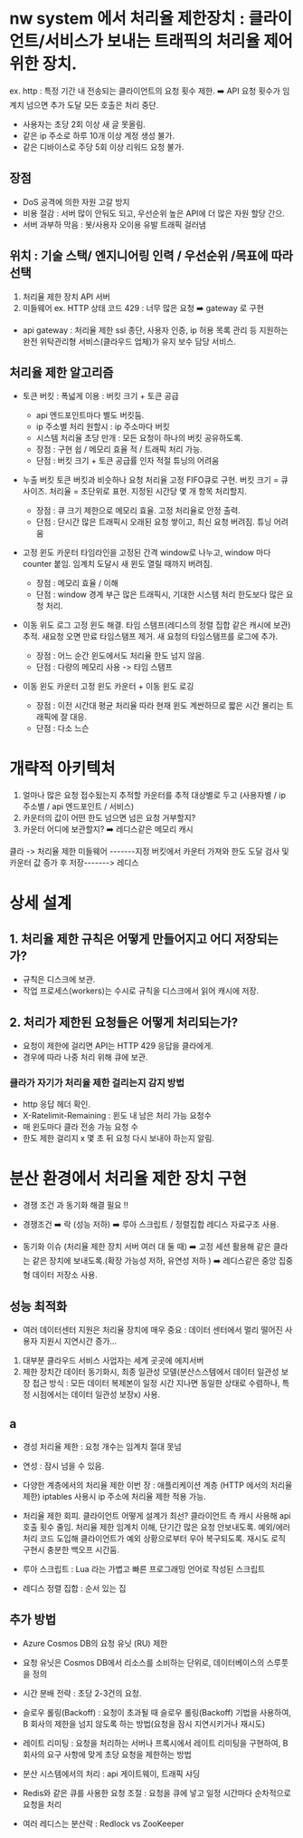 # nw system 에서 처리율 제한장치 : 클라이언트/서비스가 보내는 트래픽의 처리율 제어 위한 장치.
ex. http : 특정 기간 내 전송되는 클라이언트의 요청 횟수 제한. ➡️ API 요청 횟수가 임계치 넘으면 추가 도달 모든 호출은 처리 중단.
- 사용자는 초당 2회 이상 새 글 못올림.
- 같은 ip 주소로 하루 10개 이상 계정 생성 불가.
- 같은 디바이스로 주당 5회 이상 리워드 요청 불가.

## 장점
- DoS 공격에 의한 자원 고갈 방지
- 비용 절감 : 서버 많이 안둬도 되고, 우선순위 높은 API에 더 많은 자원 할당 간으. 
- 서버 과부하 막음 : 봇/사용자 오이용 유발 트래픽 걸러냄

## 위치 : 기술 스택/ 엔지니어링 인력 / 우선순위 /목표에 따라 선택
1. 처리율 제한 장치 API 서버
2. 미들웨어
   ex. HTTP 상태 코드 429 : 너무 많은 요청 ➡️ gateway 로 구현

* api gateway : 처리율 제한 ssl 종단, 사용자 인증, ip 허용 목록 관리 등 지원하는 완전 위탁관리형 서비스(클라우드 업체)가 유지 보수 담당 서비스.

## 처리율 제한 알고리즘
- 토큰 버킷 : 폭넓게 이용 : 버킷 크기 + 토큰 공급
  - api 엔드포인트마다 별도 버킷둠.
  - ip 주소별 처리 원할시 : ip 주소마다 버킷
  - 시스템 처리율 초당 만개 : 모든 요청이 하나의 버킷 공유하도록.
  - 장점 : 구현 쉽 / 메모리 효율 적 / 트래픽 처리 가능.
  - 단점 : 버킷 크기 + 토큰 공급률 인자 적절 튜닝의 어려움
 
- 누출 버킷
  토큰 버킷과 비슷하나 요청 처리율 고정
  FIFO큐로 구현.
  버킷 크기 = 큐사이즈.
  처리율 = 초단위로 표현. 지정된 시간당 몇 개 항목 처리할지.
  - 장점 : 큐 크기 제한으로 메모리 효율. 고정 처리율로 안정 출력.
  - 단점 : 단시간 많은 트래픽시 오래된 요청 쌓이고, 최신 요청 버려짐. 튜닝 어려움

- 고정 윈도 카운터
  타임라인을 고정된 간격 window로 나누고, window 마다 counter 붙임.
  임계치 도달시 새 윈도 열릴 때까지 버려짐.
  - 장점 : 메모리 효율 / 이해
  - 단점 : window 경계 부근 많은 트래픽시, 기대한 시스템 처리 한도보다 많은 요청 처리.
 
- 이동 위도 로그
  고정 윈도 해결. 타임 스템프(레디스의 정렬 집합 같은 캐시에 보관) 추적.
  새요청 오면 만료 타임스탬프 제거. 새 요청의 타임스탬프를 로그에 추가.
  - 장점 : 어느 순간 윈도에서도 처리율 한도 넘지 않음.
  - 단점 : 다량의 메모리 사용 -> 타임 스탬프
 
- 이동 윈도 카운터
  고정 윈도 카운터 + 이동 윈도 로깅
  - 장점 : 이전 시간대 평균 처리율 따라 현재 윈도 계싼하므로 짧은 시간 몰리는 트래픽에 잘 대응.
  - 단점 : 다소 느슨


# 개략적 아키텍처
1. 얼마나 많은 요청 접수됬는지 추적할 카운터를 추적 대상별로 두고 (사용자별 / ip 주소별 / api 엔드포인트 / 서비스)
2. 카운터의 값이 어떤 한도 넘으면 넘은 요청 거부할지?
3. 카운터 어디에 보관할지? ➡️ 레디스같은 메모리 캐시

클라 -> 처리율 제한 미들웨어 -------지정 버킷에서 카운터 가져와 한도 도달 검사 및 카운터 값 증가 후 저장-------> 레디스

# 상세 설계
## 1. 처리율 제한 규칙은 어떻게 만들어지고 어디 저장되는가?
- 규칙은 디스크에 보관.
- 작업 프로세스(workers)는 수시로 규칙을 디스크에서 읽어 캐시에 저장.

## 2. 처리가 제한된 요청들은 어떻게 처리되는가?
- 요청이 제한에 걸리면 API는 HTTP 429 응답을 클라에게.
- 경우에 따라 나중 처리 위해 큐에 보관.

### 클라가 자기가 처리율 제한 걸리는지 감지 방법
- http 응답 헤더 확인.
- X-Ratelimit-Remaining : 윈도 내 남은 처리 가능 요청수
- 매 윈도마다 클라 전송 가능 요청 수
- 한도 제한 걸리지 x 몇 초 뒤 요청 다시 보내야 하는지 알림.

# 분산 환경에서 처리율 제한 장치 구현
- 경쟁 조건 과 동기화 해결 필요 ‼️

- 경쟁조건 ➡️ 락 (성능 저하) ➡️ 루아 스크립트 / 정렬집합 레디스 자료구조 사용.
- 동기화 이슈 (처리율 제한 장치 서버 여러 대 둘 때) ➡️ 고정 세션 활용해 같은 클라는 같은 장치에 보내도록.(확장 가능성 저하, 유연성 저하 ) ➡️ 레디스같은 중앙 집중형 데이터 저장소 사용.

## 성능 최적화
- 여러 데이터센터 지원은 처리율 장치에 매우 중요 : 데이터 센터에서 멀리 떨어진 사용자 지원시 지연시간 증가...
1. 대부분 클라우드 서비스 사업자는 세계 곳곳에 에지서버
2. 제한 장치간 데이터 동기화시, 최종 일관성 모델(분산스스템에서 데이터 일관성 보장 접근 방식 : 모든 데이터 복제본이 일정 시간 지나면 동일한 상태로 수렴하나, 특정 시점에서는 데이터 일관성 보장x) 사용.


## a
- 경성 처리율 제한 : 요청 개수는 임계치 절대 못넘
- 연성 : 잠시 넘을 수 있음.

- 다양한 계층에서의 처리율 제한
  이번 장 : 애플리케이션 계층 (HTTP 에서의 처리율 제한)
  iptables 사용시 ip 주소에 처리율 제한 적용 가능.

- 처리율 제한 회피. 클라이언트 어떻게 설계가 최선?
  클라이언트 측 캐시 사용해 api 호출 횟수 줄임.
  처리율 제한 임계치 이해, 단기간 많은 요청 안보내도록.
  예외/에러 처리 코드 도입해 클라이언트가 예외 상황으로부터 우아 복구되도록.
  재시도 로직 구현시 충분한 백오프 시간둠.


- 루아 스크립트 : Lua 라는 가볍고 빠른 프로그래밍 언어로 작성된 스크립트
- 레디스 정렬 집합 : 순서 있는 집


## 추가 방법
- Azure Cosmos DB의 요청 유닛 (RU) 제한
- 요청 유닛은 Cosmos DB에서 리소스를 소비하는 단위로, 데이터베이스의 스루풋을 정의

- 시간 분배 전략 : 초당 2-3건의 요청. 
- 슬로우 롤링(Backoff) : 요청이 초과될 때 슬로우 롤링(Backoff) 기법을 사용하여, B 회사의 제한을 넘지 않도록 하는 방법(요청을 잠시 지연시키거나 재시도)
- 레이트 리미팅 : 요청을 처리하는 서버나 프록시에서 레이트 리미팅을 구현하여, B 회사의 요구 사항에 맞게 초당 요청을 제한하는 방법
- 분산 시스템에서의 처리 : api 게이트웨이, 트래픽 샤딩
- Redis와 같은 큐를 사용한 요청 조절 :  요청을 큐에 넣고 일정 시간마다 순차적으로 요청을 처리

- 여러 레디스는 분산락 : Redlock vs ZooKeeper
